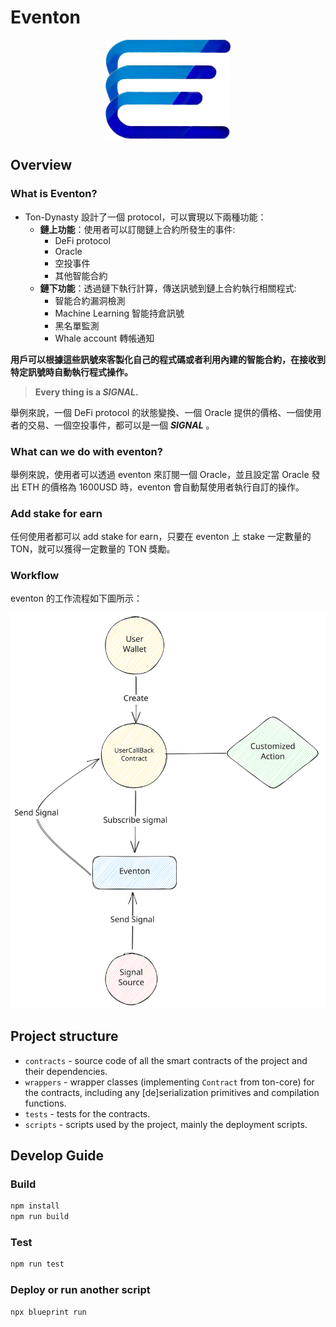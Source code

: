 # Eventon

<div style="display: flex;justify-content: center;align-items: center;">
<img src="./utils/eventon.png" alt="Eventon" width="200" height="158.95522">
</div>

## Overview

### What is Eventon?

-   Ton-Dynasty 設計了一個 protocol，可以實現以下兩種功能：
    -   **鏈上功能**：使用者可以訂閱鏈上合約所發生的事件:
        -   DeFi protocol
        -   Oracle
        -   空投事件
        -   其他智能合約
    -   **鏈下功能**：透過鏈下執行計算，傳送訊號到鏈上合約執行相關程式:
        -   智能合約漏洞檢測
        -   Machine Learning 智能持倉訊號
        -   黑名單監測
        -   Whale account 轉帳通知

**用戶可以根據這些訊號來客製化自己的程式碼或者利用內建的智能合約，在接收到特定訊號時自動執行程式操作。**

> **Every thing is a _SIGNAL_.**

舉例來說，一個 DeFi protocol 的狀態變換、一個 Oracle 提供的價格、一個使用者的交易、一個空投事件，都可以是一個 **_SIGNAL_** 。

### What can we do with eventon?

舉例來說，使用者可以透過 eventon 來訂閱一個 Oracle，並且設定當 Oracle 發出 ETH 的價格為 1600USD 時，eventon 會自動幫使用者執行自訂的操作。

### Add stake for earn

任何使用者都可以 add stake for earn，只要在 eventon 上 stake 一定數量的 TON，就可以獲得一定數量的 TON 獎勵。

### Workflow

eventon 的工作流程如下圖所示：

![eventon Workflow](./utils/eventon-workflow.svg)

## Project structure

-   `contracts` - source code of all the smart contracts of the project and their dependencies.
-   `wrappers` - wrapper classes (implementing `Contract` from ton-core) for the contracts, including any [de]serialization primitives and compilation functions.
-   `tests` - tests for the contracts.
-   `scripts` - scripts used by the project, mainly the deployment scripts.

## Develop Guide

### Build

```bash
npm install
npm run build
```

### Test

```bash
npm run test
```

### Deploy or run another script

```bash
npx blueprint run
```
